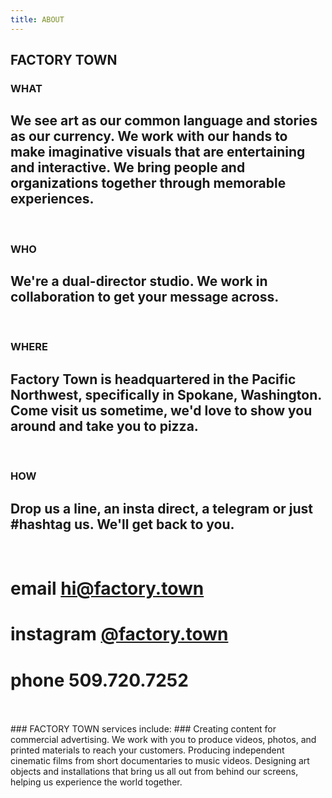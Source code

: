 ```yaml
---
title: ABOUT
---
```


## FACTORY TOWN


### WHAT

## We see art as our common language and stories as our currency. We work with our hands to make imaginative visuals that are entertaining and interactive. We bring people and organizations together through memorable experiences. 

<BR>

### WHO

## We're a dual-director studio. We work in collaboration to get your message across. 

<BR>

### WHERE

## Factory Town is headquartered in the Pacific Northwest, specifically in Spokane, Washington. Come visit us sometime, we'd love to show you around and take you to pizza.

<BR>

### HOW

## Drop us a line, an insta direct, a telegram or just #hashtag us. We'll get back to you. 
<BR>

# email <a href="mailto:hi@factory.town" class="js-no-ajax">hi@factory.town</a>

# instagram [@factory.town](http://instagram.com/factory.town)

# phone 509.720.7252

<BR>
<BR>
### FACTORY TOWN services include: 
### Creating content for commercial advertising. 
We work with you to produce videos, photos, and printed materials to reach your customers.
Producing independent cinematic films from short documentaries to music videos. 
Designing art objects and installations that bring us all out from behind our screens, helping us experience the world together.

<BR>

